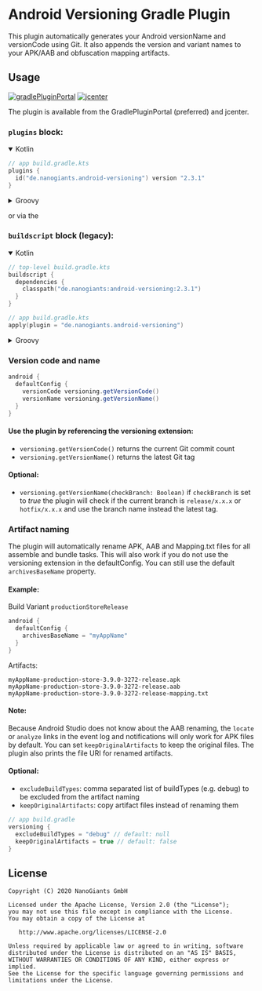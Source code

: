 # Android Versioning Gradle Plugin
This plugin automatically generates your Android versionName and versionCode using Git. It also appends the version and variant names to your APK/AAB and obfuscation mapping artifacts.

## Usage
[![gradlePluginPortal](https://img.shields.io/maven-metadata/v/https/plugins.gradle.org/m2/de/nanogiants/android-versioning/de.nanogiants.android-versioning.gradle.plugin/maven-metadata.xml.svg?label=gradlePluginPortal)](https://plugins.gradle.org/plugin/de.nanogiants.android-versioning) [![jcenter](https://img.shields.io/maven-metadata/v/https/appcom-interactive.bintray.com/android/de/nanogiants/android-versioning/maven-metadata.xml.svg?label=jcenter)](https://bintray.com/appcom-interactive/android/android-versioning-plugin/_latestVersion)

The plugin is available from the GradlePluginPortal (preferred) and jcenter.
### `plugins` block:
<details open>
  <summary>Kotlin</summary>

```kotlin
// app build.gradle.kts
plugins {
  id("de.nanogiants.android-versioning") version "2.3.1"
}
```
</details>

<details>
  <summary>Groovy</summary>

```groovy
// app build.gradle
plugins {
  id 'de.nanogiants.android-versioning' version '2.3.1'
}
```
</details>

or via the
### `buildscript` block (legacy):
<details open>
  <summary>Kotlin</summary>


```kotlin
// top-level build.gradle.kts
buildscript {
  dependencies {
    classpath("de.nanogiants:android-versioning:2.3.1")
  }
}
```
```kotlin
// app build.gradle.kts
apply(plugin = "de.nanogiants.android-versioning")
```
</details>

<details>
  <summary>Groovy</summary>

```groovy
// top-level build.gradle
buildscript {
  dependencies {
    classpath 'de.nanogiants:android-versioning:2.3.1'
  }
}
```
```groovy
// app build.gradle
apply plugin: 'de.nanogiants.android-versioning'
```
</details>

### Version code and name
```groovy
android {
  defaultConfig {
    versionCode versioning.getVersionCode()
    versionName versioning.getVersionName()
  }
}
```
#### Use the plugin by referencing the versioning extension:
* `versioning.getVersionCode()` returns the current Git commit count
* `versioning.getVersionName()` returns the latest Git tag

#### Optional:
* `versioning.getVersionName(checkBranch: Boolean)` if `checkBranch` is set to *true* the plugin will check if the current branch is `release/x.x.x` or `hotfix/x.x.x` and use the branch name instead the latest tag.

### Artifact naming
The plugin will automatically rename APK, AAB and Mapping.txt files for all assemble and bundle tasks. This will also work if you do not use the versioning extension in the defaultConfig. You can still use the default `archivesBaseName` property.

#### Example:
Build Variant `productionStoreRelease`
```groovy
android {
  defaultConfig {
    archivesBaseName = "myAppName"
  }
}
```
Artifacts:
```
myAppName-production-store-3.9.0-3272-release.apk
myAppName-production-store-3.9.0-3272-release.aab
myAppName-production-store-3.9.0-3272-release-mapping.txt
```
#### Note:
Because Android Studio does not know about the AAB renaming, the `locate` or `analyze` links in the event log and notifications will only work for APK files by default. You can set `keepOriginalArtifacts` to keep the original files. The plugin also prints the file URI for renamed artifacts. 

#### Optional:
* `excludeBuildTypes`: comma separated list of buildTypes (e.g. debug) to be excluded from the artifact naming
* `keepOriginalArtifacts`: copy artifact files instead of renaming them
```groovy
// app build.gradle
versioning {
  excludeBuildTypes = "debug" // default: null
  keepOriginalArtifacts = true // default: false
}
```

## License
	Copyright (C) 2020 NanoGiants GmbH

    Licensed under the Apache License, Version 2.0 (the "License");
    you may not use this file except in compliance with the License.
    You may obtain a copy of the License at

       http://www.apache.org/licenses/LICENSE-2.0

    Unless required by applicable law or agreed to in writing, software
    distributed under the License is distributed on an "AS IS" BASIS,
    WITHOUT WARRANTIES OR CONDITIONS OF ANY KIND, either express or implied.
    See the License for the specific language governing permissions and
    limitations under the License.

